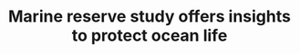 ---
title: "Marine reserve study offers insights to protect ocean life"
excerpt: "University of Western Australia"
excerpt_long: "Researchers from The University of Western Australia and 14 other institutions have undertaken the largest assessment of marine reserves in Australia, and found Australia is successful at protecting many fish species, but there’s still room for improvement.

Published in Global Change Biology, the study saw scientists deploy baited remote underwater video systems (BRUVs) to monitor 91 marine reserves around Australia."
external_url: "https://www.uwa.edu.au/news/article/2021/may/marine-reserve-study-offers-insights-to-protect-ocean-life"
image: /assets/images/media/Goetze_Infographic.jpg
share: false
related: false
---